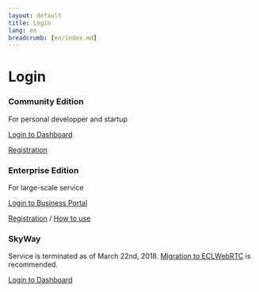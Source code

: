```yaml
---
layout: default
title: Login
lang: en
breadcrumb: [en/index.md]
---
```


# Login

<div id="login-div" class="row card-row">
  <div class="col-12 col-md-6 col-lg-4">
    <div class="card">
      <div class="card-body">
        <h3 class="card-title">Community Edition</h3>
        <p class="card-text">For personal developper and startup</p>
        <p><a href="#" class="btn btn-primary">Login to Dashboard</a></p>
        <p class="m-0"><a href="#">Registration</a></p>
      </div>
    </div>
  </div>
  <div class="col-12 col-md-6 col-lg-4">
    <div class="card">
      <div class="card-body">
        <h3 class="card-title">Enterprise Edition</h3>
        <p class="card-text">For large-scale service</p>
        <p><a href="https://b-portal.ntt.com/icp_auth/i0001/default/MailaddressInputDisplay.action" class="btn btn-outline-primary">Login to Business Portal</a></p>
        <p class="m-0"><a href="./contactus.html">Registration</a> / <a href="https://ecl.ntt.com/documents/tutorials/rsts/CustomerPortal/index.html">How to use</a></p>
      </div>
    </div>
  </div>
  <div class="col-12 col-md-6 col-lg-4">
    <div class="card">
      <div class="card-body">
        <h3 class="card-title">SkyWay</h3>
        <p class="card-text">Service is terminated as of March 22nd, 2018. <a href="./migration.html">Migration to ECLWebRTC</a> is recommended.</p>
        <p><a href="#" class="btn btn-outline-primary">Login to Dashboard</a></p>
      </div>
    </div>
  </div>
</div>
